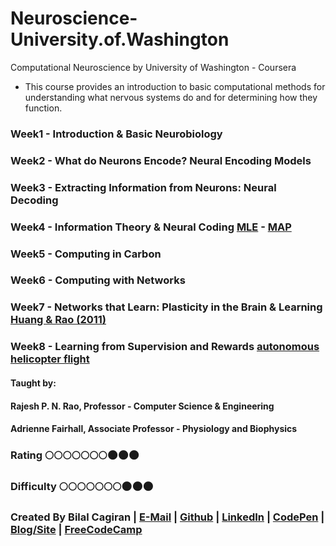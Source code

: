 # Neuroscience-University.of.Washington
Computational Neuroscience by University of Washington - Coursera
* This course provides an introduction to basic computational methods for understanding what nervous systems do and for determining how they function.

### Week1 - Introduction & Basic Neurobiology 

### Week2 - What do Neurons Encode? Neural Encoding Models 

### Week3 - Extracting Information from Neurons: Neural Decoding 

### Week4 - Information Theory & Neural Coding [MLE](https://www.youtube.com/watch?v=aHwsEXCk4HA) - [MAP](https://www.youtube.com/watch?v=kkhdIriddSI)

### Week5 - Computing in Carbon

### Week6 - Computing with Networks

### Week7 - Networks that Learn: Plasticity in the Brain & Learning [Huang & Rao (2011)](http://homes.cs.washington.edu/~rao/predcoding2011.pdf)

### Week8 - Learning from Supervision and Rewards [autonomous helicopter flight](http://heli.stanford.edu/)

#### Taught by:
#### Rajesh P. N. Rao, Professor - Computer Science & Engineering
#### Adrienne Fairhall, Associate Professor - Physiology and Biophysics

### Rating :full_moon::full_moon::full_moon::full_moon::full_moon::full_moon::full_moon::new_moon::new_moon::new_moon:
### Difficulty :full_moon::full_moon::full_moon::full_moon::full_moon::full_moon::full_moon::new_moon::new_moon::new_moon:

### Created By Bilal Cagiran | [E-Mail](mailto:bcagiran@hotmail.com) | [Github](https://github.com/extwiii/) | [LinkedIn](https://linkedin.com/in/bilalcagiran) | [CodePen](http://codepen.io/extwiii/) | [Blog/Site](http://bilalcagiran.com) | [FreeCodeCamp](https://www.freecodecamp.com/extwiii) 
